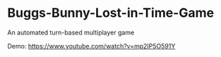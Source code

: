 # Buggs-Bunny-Lost-in-Time-Game
An automated turn-based multiplayer game

Demo: https://www.youtube.com/watch?v=mp2IP5O591Y
